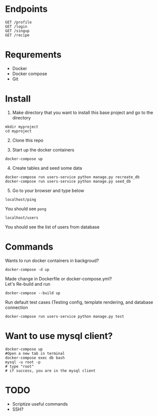 # Endpoints

```
GET /profile
GET /login
GET /singup
GET /recipe
```

# Requrements
* Docker
* Docker compose
* Git

# Install
1. Make directory that you want to install this base project and go to the directory
```
mkdir myproject
cd myproject
```

2. Clone this repo

3. Start up the docker containers
```
docker-compose up
```

4. Create tables and seed some data
```
docker-compose run users-service python manage.py recreate_db
docker-compose run users-service python manage.py seed_db
```

5. Go to your browser and type below
```
localhost/ping
```
You should see `pong`

```
localhost/users
```
You should see the list of users from database


# Commands
Wants to run docker containers in backgroud?
```
docker-compose -d up
```

Made change in Dockerfile or docker-compose.yml?
<br>Let's Re-build and run
```
docker-compose --build up
```

Run default test cases (Testing config, template rendering, and database connection
```
docker-compose run users-service python manage.py test
```

# Want to use mysql client?
```
docker-compose up
#Open a new tab in terminal
docker-compose exec db bash
mysql -u root -p
# type "root"
# if success, you are in the mysql client
```

# TODO
* Scriptize useful commands
* SSH?
